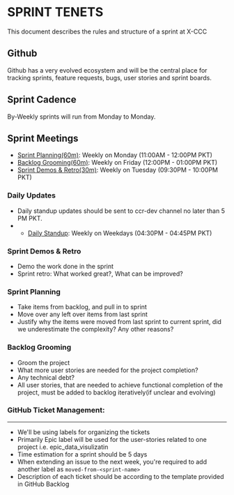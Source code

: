 # SPRINT TENETS

<!-- Xgrid Cloud Cost Control -->

This document describes the rules and structure of a sprint at X-CCC

## Github

Github has a very evolved ecosystem and will be the central place for tracking sprints, feature requests, bugs, user stories and sprint boards.

## Sprint Cadence

By-Weekly sprints will run from Monday to Monday.

## Sprint Meetings

- [Sprint Planning(60m)](https://meet.google.com/tqp-fqev-rtb?authuser=0): Weekly on Monday (11:00AM - 12:00PM PKT)
- [Backlog Grooming(60m)](https://meet.google.com/zzi-qzsb-qeb?authuser=0): Weekly on Friday (12:00PM - 01:00PM PKT)
- [Sprint Demos & Retro(30m)](https://meet.google.com/hgp-vrhr-aiy?authuser=0): Weekly on Tuesday (09:30PM - 10:00PM PKT)

### Daily Updates

- Daily standup updates should be sent to ccr-dev channel no later than 5 PM PKT.
- - [Daily Standup](https://meet.google.com/zsv-zpii-aeg?authuser=0): Weekly on Weekdays (04:30PM - 04:45PM PKT)

### Sprint Demos & Retro

- Demo the work done in the sprint
- Sprint retro: What worked great?, What can be improved?

### Sprint Planning

- Take items from backlog, and pull in to sprint
- Move over any left over items from last sprint
- Justify why the items were moved from last sprint to current sprint, did we underestimate the complexity? Any other reasons?

### Backlog Grooming

- Groom the project
- What more user stories are needed for the project completion?
- Any technical debt?
- All user stories, that are needed to achieve functional completion of the project, must be added to backlog iteratively(if unclear and evolving)

### GitHub Ticket Management:

---

- We'll be using labels for organizing the tickets
- Primarily Epic label will be used for the user-stories related to one project i.e. epic_data_visulizatin
- Time estimation for a sprint should be 5 days
- When extending an issue to the next week, you're required to add another label as `moved-from-<sprint-name>`
- Description of each ticket should be according to the template provided in GitHub Backlog
